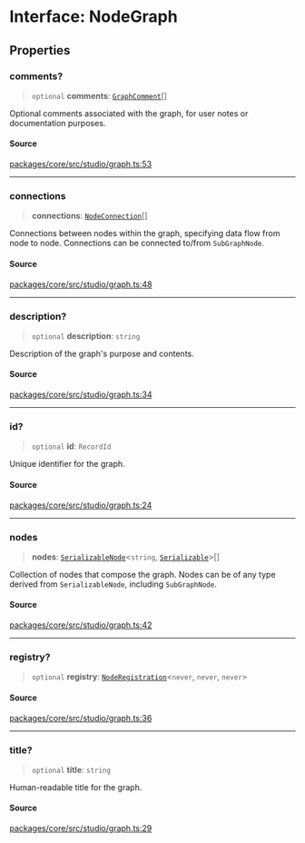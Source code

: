 # Interface: NodeGraph

## Properties

### comments?

> `optional` **comments**: [`GraphComment`](../../comments/type-aliases/GraphComment.md)[]

Optional comments associated with the graph, for user notes or documentation purposes.

#### Source

[packages/core/src/studio/graph.ts:53](https://github.com/VictorS67/encre/blob/c09849eb59af073bf23be826a912f2ba4f635f93/packages/core/src/studio/graph.ts#L53)

***

### connections

> **connections**: [`NodeConnection`](../../nodes/type-aliases/NodeConnection.md)[]

Connections between nodes within the graph, specifying data flow from node to node.
Connections can be connected to/from `SubGraphNode`.

#### Source

[packages/core/src/studio/graph.ts:48](https://github.com/VictorS67/encre/blob/c09849eb59af073bf23be826a912f2ba4f635f93/packages/core/src/studio/graph.ts#L48)

***

### description?

> `optional` **description**: `string`

Description of the graph's purpose and contents.

#### Source

[packages/core/src/studio/graph.ts:34](https://github.com/VictorS67/encre/blob/c09849eb59af073bf23be826a912f2ba4f635f93/packages/core/src/studio/graph.ts#L34)

***

### id?

> `optional` **id**: `RecordId`

Unique identifier for the graph.

#### Source

[packages/core/src/studio/graph.ts:24](https://github.com/VictorS67/encre/blob/c09849eb59af073bf23be826a912f2ba4f635f93/packages/core/src/studio/graph.ts#L24)

***

### nodes

> **nodes**: [`SerializableNode`](../../nodes/interfaces/SerializableNode.md)\<`string`, [`Serializable`](../../../load/serializable/classes/Serializable.md)\>[]

Collection of nodes that compose the graph. Nodes can be of any type
derived from `SerializableNode`, including `SubGraphNode`.

#### Source

[packages/core/src/studio/graph.ts:42](https://github.com/VictorS67/encre/blob/c09849eb59af073bf23be826a912f2ba4f635f93/packages/core/src/studio/graph.ts#L42)

***

### registry?

> `optional` **registry**: [`NodeRegistration`](../../registration/nodes/classes/NodeRegistration.md)\<`never`, `never`, `never`\>

#### Source

[packages/core/src/studio/graph.ts:36](https://github.com/VictorS67/encre/blob/c09849eb59af073bf23be826a912f2ba4f635f93/packages/core/src/studio/graph.ts#L36)

***

### title?

> `optional` **title**: `string`

Human-readable title for the graph.

#### Source

[packages/core/src/studio/graph.ts:29](https://github.com/VictorS67/encre/blob/c09849eb59af073bf23be826a912f2ba4f635f93/packages/core/src/studio/graph.ts#L29)
